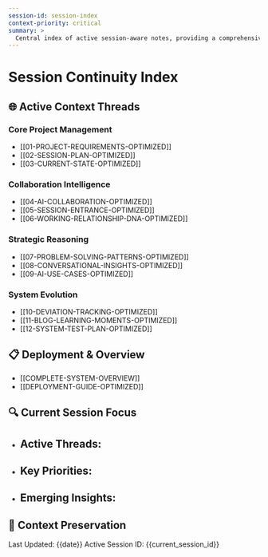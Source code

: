 ```yaml
---
session-id: session-index
context-priority: critical
summary: >
  Central index of active session-aware notes, providing a comprehensive overview of the current project's strategic documentation and context threads.
---
```


# Session Continuity Index

## 🌐 Active Context Threads

### Core Project Management
- [[01-PROJECT-REQUIREMENTS-OPTIMIZED]]
- [[02-SESSION-PLAN-OPTIMIZED]]
- [[03-CURRENT-STATE-OPTIMIZED]]

### Collaboration Intelligence
- [[04-AI-COLLABORATION-OPTIMIZED]]
- [[05-SESSION-ENTRANCE-OPTIMIZED]]
- [[06-WORKING-RELATIONSHIP-DNA-OPTIMIZED]]

### Strategic Reasoning
- [[07-PROBLEM-SOLVING-PATTERNS-OPTIMIZED]]
- [[08-CONVERSATIONAL-INSIGHTS-OPTIMIZED]]
- [[09-AI-USE-CASES-OPTIMIZED]]

### System Evolution
- [[10-DEVIATION-TRACKING-OPTIMIZED]]
- [[11-BLOG-LEARNING-MOMENTS-OPTIMIZED]]
- [[12-SYSTEM-TEST-PLAN-OPTIMIZED]]

## 📋 Deployment & Overview
- [[COMPLETE-SYSTEM-OVERVIEW]]
- [[DEPLOYMENT-GUIDE-OPTIMIZED]]

## 🔍 Current Session Focus
- **Active Threads**: 
  - 
- **Key Priorities**: 
  - 
- **Emerging Insights**: 
  - 

## 🚀 Context Preservation
Last Updated: {{date}}
Active Session ID: {{current_session_id}}